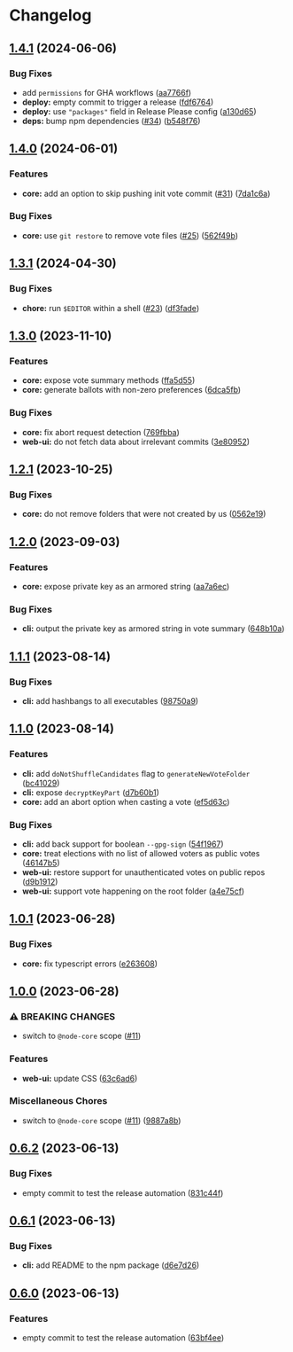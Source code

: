 # Changelog

## [1.4.1](https://github.com/nodejs/caritat/compare/v1.4.0...v1.4.1) (2024-06-06)


### Bug Fixes

* add `permissions` for GHA workflows ([aa7766f](https://github.com/nodejs/caritat/commit/aa7766f7930941dd3dc236253ff8fa90d4e1e929))
* **deploy:** empty commit to trigger a release ([fdf6764](https://github.com/nodejs/caritat/commit/fdf6764f596c5ff1d597eb07e0537c7e6d03c3d0))
* **deploy:** use `"packages"` field in Release Please config ([a130d65](https://github.com/nodejs/caritat/commit/a130d65807fdc770cadde823d323d22d2b3f459a))
* **deps:** bump npm dependencies ([#34](https://github.com/nodejs/caritat/issues/34)) ([b548f76](https://github.com/nodejs/caritat/commit/b548f7692bad85b15ba3f747578dc410abfdc808))

## [1.4.0](https://github.com/nodejs/caritat/compare/v1.3.1...v1.4.0) (2024-06-01)


### Features

* **core:** add an option to skip pushing init vote commit ([#31](https://github.com/nodejs/caritat/issues/31)) ([7da1c6a](https://github.com/nodejs/caritat/commit/7da1c6a29fba9daf43ab08a5d5af1b5d105fb7aa))


### Bug Fixes

* **core:** use `git restore` to remove vote files ([#25](https://github.com/nodejs/caritat/issues/25)) ([562f49b](https://github.com/nodejs/caritat/commit/562f49bbc4e9612a065eef1f7525839ed5c1ce4a))

## [1.3.1](https://github.com/nodejs/caritat/compare/v1.3.0...v1.3.1) (2024-04-30)


### Bug Fixes

* **chore:** run `$EDITOR` within a shell ([#23](https://github.com/nodejs/caritat/issues/23)) ([df3fade](https://github.com/nodejs/caritat/commit/df3fade69edafb7c34ec5f3709c8769a89401c62))

## [1.3.0](https://github.com/nodejs/caritat/compare/v1.2.1...v1.3.0) (2023-11-10)


### Features

* **core:** expose vote summary methods ([ffa5d55](https://github.com/nodejs/caritat/commit/ffa5d556376b464743359ca3d35be1c6d0e7dc3e))
* **core:** generate ballots with non-zero preferences ([6dca5fb](https://github.com/nodejs/caritat/commit/6dca5fb6a50228d2ca8b6b52b58f423ece5f5534))


### Bug Fixes

* **core:** fix abort request detection ([769fbba](https://github.com/nodejs/caritat/commit/769fbbadf01e481a1977aebe1be6da084b58edf8))
* **web-ui:** do not fetch data about irrelevant commits ([3e80952](https://github.com/nodejs/caritat/commit/3e80952a0cffa16ee9374238ec60692bb5b0d640))

## [1.2.1](https://github.com/nodejs/caritat/compare/v1.2.0...v1.2.1) (2023-10-25)


### Bug Fixes

* **core:** do not remove folders that were not created by us ([0562e19](https://github.com/nodejs/caritat/commit/0562e197a3a378d96a0a67111cba5db83cb1e396))

## [1.2.0](https://github.com/nodejs/caritat/compare/v1.1.1...v1.2.0) (2023-09-03)


### Features

* **core:** expose private key as an armored string ([aa7a6ec](https://github.com/nodejs/caritat/commit/aa7a6ec9d3dea44576d66a6221eafa5e351c83db))


### Bug Fixes

* **cli:** output the private key as armored string in vote summary ([648b10a](https://github.com/nodejs/caritat/commit/648b10a46ef72d6b5680d8cb3648f8b448305bd1))

## [1.1.1](https://github.com/nodejs/caritat/compare/v1.1.0...v1.1.1) (2023-08-14)


### Bug Fixes

* **cli:** add hashbangs to all executables ([98750a9](https://github.com/nodejs/caritat/commit/98750a90ffef8330be5f143a2fa98fb6ed49ba11))

## [1.1.0](https://github.com/nodejs/caritat/compare/v1.0.1...v1.1.0) (2023-08-14)


### Features

* **cli:** add `doNotShuffleCandidates` flag to `generateNewVoteFolder` ([bc41029](https://github.com/nodejs/caritat/commit/bc4102991ac4de222c57a44deefd367434b4fd19))
* **cli:** expose `decryptKeyPart` ([d7b60b1](https://github.com/nodejs/caritat/commit/d7b60b1d140d7e9f0dec5e356987727d8ac0388c))
* **core:** add an abort option when casting a vote ([ef5d63c](https://github.com/nodejs/caritat/commit/ef5d63c78dc9e1733f348e4a062ab7483dd7233e))


### Bug Fixes

* **cli:** add back support for boolean `--gpg-sign` ([54f1967](https://github.com/nodejs/caritat/commit/54f19675c6fee1c4c626c5416c204f53af17cf02))
* **core:** treat elections with no list of allowed voters as public votes ([46147b5](https://github.com/nodejs/caritat/commit/46147b58ecb0ce12d9acd5423234d2c259caacd5))
* **web-ui:** restore support for unauthenticated votes on public repos ([d9b1912](https://github.com/nodejs/caritat/commit/d9b19127f1f828777b54d330f8e767f862fd706c))
* **web-ui:** support vote happening on the root folder ([a4e75cf](https://github.com/nodejs/caritat/commit/a4e75cf2725d7ea30b0073e11ba2581d87c39bbc))

## [1.0.1](https://github.com/nodejs/caritat/compare/v1.0.0...v1.0.1) (2023-06-28)


### Bug Fixes

* **core:** fix typescript errors ([e263608](https://github.com/nodejs/caritat/commit/e2636089270e8d822b2aea4e5da3e03bf0d3bc2a))

## [1.0.0](https://github.com/nodejs/caritat/compare/v0.6.2...v1.0.0) (2023-06-28)


### ⚠ BREAKING CHANGES

* switch to `@node-core` scope ([#11](https://github.com/nodejs/caritat/issues/11))

### Features

* **web-ui:** update CSS ([63c6ad6](https://github.com/nodejs/caritat/commit/63c6ad6e471088c3c563a8aab1687d2bc87fca1e))


### Miscellaneous Chores

* switch to `@node-core` scope ([#11](https://github.com/nodejs/caritat/issues/11)) ([9887a8b](https://github.com/nodejs/caritat/commit/9887a8b089ce930b2920bd7e1f78e4210491d16f))

## [0.6.2](https://github.com/aduh95/caritat/compare/v0.6.1...v0.6.2) (2023-06-13)


### Bug Fixes

* empty commit to test the release automation ([831c44f](https://github.com/aduh95/caritat/commit/831c44fc364acf087fa51b5e25c835baded4db52))

## [0.6.1](https://github.com/aduh95/caritat/compare/v0.6.0...v0.6.1) (2023-06-13)


### Bug Fixes

* **cli:** add README to the npm package ([d6e7d26](https://github.com/aduh95/caritat/commit/d6e7d2689ec13feaf326a6d3477fcbd304386f3e))

## [0.6.0](https://github.com/aduh95/caritat/compare/v0.5.1...v0.6.0) (2023-06-13)


### Features

* empty commit to test the release automation ([63bf4ee](https://github.com/aduh95/caritat/commit/63bf4ee931f06a957f5ce7dbac9099016fb0cb5b))
